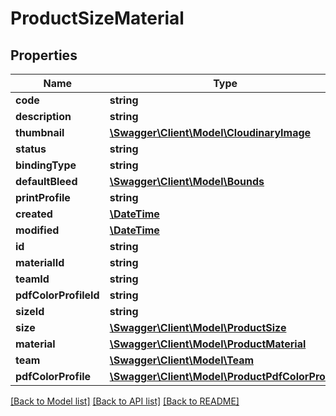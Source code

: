 # ProductSizeMaterial

## Properties
Name | Type | Description | Notes
------------ | ------------- | ------------- | -------------
**code** | **string** |  | 
**description** | **string** |  | [optional] 
**thumbnail** | [**\Swagger\Client\Model\CloudinaryImage**](CloudinaryImage.md) |  | [optional] 
**status** | **string** |  | [optional] 
**bindingType** | **string** |  | [optional] 
**defaultBleed** | [**\Swagger\Client\Model\Bounds**](Bounds.md) |  | [optional] 
**printProfile** | **string** |  | [optional] 
**created** | [**\DateTime**](\DateTime.md) |  | [optional] 
**modified** | [**\DateTime**](\DateTime.md) |  | [optional] 
**id** | **string** |  | [optional] 
**materialId** | **string** |  | [optional] 
**teamId** | **string** |  | [optional] 
**pdfColorProfileId** | **string** |  | [optional] 
**sizeId** | **string** |  | [optional] 
**size** | [**\Swagger\Client\Model\ProductSize**](ProductSize.md) |  | [optional] 
**material** | [**\Swagger\Client\Model\ProductMaterial**](ProductMaterial.md) |  | [optional] 
**team** | [**\Swagger\Client\Model\Team**](Team.md) |  | [optional] 
**pdfColorProfile** | [**\Swagger\Client\Model\ProductPdfColorProfile**](ProductPdfColorProfile.md) |  | [optional] 

[[Back to Model list]](../README.md#documentation-for-models) [[Back to API list]](../README.md#documentation-for-api-endpoints) [[Back to README]](../README.md)


